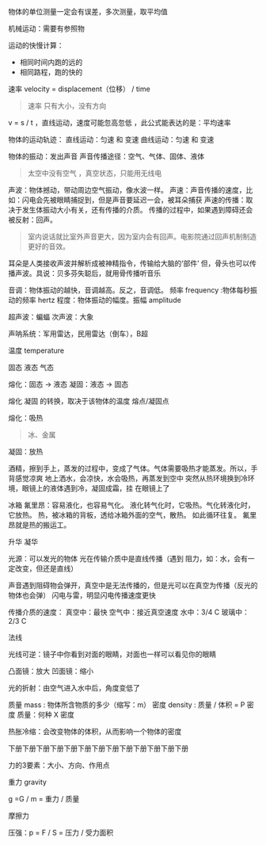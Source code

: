 
物体的单位测量一定会有误差，多次测量，取平均值

机械运动：需要有参照物

运动的快慢计算：
- 相同时间内跑的远的
- 相同路程，跑的快的

速率  velocity = displacement（位移） / time 
>速率 只有大小，没有方向 

v = s / t ，直线运动，速度可能忽高忽低 ，此公式能表达的是：平均速率

物体的运动轨迹：
直线运动：匀速 和 变速 
曲线运动：匀速 和 变速 


物体的振动：发出声音
声音传播途径：空气、气体、固体、液体
>太空中没有空气 ，真空状态，只能用无线电

声波：物体撼动，带动周边空气振动，像水波一样。
声速：声音传播的速度，比如：闪电会先被眼睛捕捉到，但是声音要延迟一会，被耳朵捕获
声速的传播：取决于发生体振动大小有关，还有传播的介质。
传播的过程中，如果遇到障碍还会被反射：回声。
>室内说话就比室外声音更大，因为室内会有回声。电影院通过回声机制制造更好的音效。

耳朵是人类接收声波并解析成被神精指令，传输给大脑的‘部件’
但，骨头也可以传播声波。具说：贝多芬失聪后，就用骨传播听音乐


音调：物体振动的越快，音调越高。反之，音调低。
频率 frequency :物体每秒振动的频率  hertz
程度：物体振动的幅度。振幅 amplitude


超声波：蝙蝠
次声波：大象

声呐系统：军用雷达，民用雷达（倒车），B超 

温度 temperature 

固态 液态  气态

熔化：固态 -> 液态
凝固：液态 -> 固态

熔化 凝固 的转换，取决于该物体的温度 熔点/凝固点

熔化：吸热
>冰、金属

凝固：放热

酒精，擦到手上，蒸发的过程中，变成了气体。气体需要吸热才能蒸发。所以，手背感觉凉爽
地上洒水，会凉快，水会吸热，再蒸发到空中
突然从热环境换到冷环境，眼镜上的液体遇到冷，凝固成霜，挂 在眼镜上了


冰箱
氟里昂：容易液化，也容易气化。
液化转气化时，它吸热。气化转液化时，它放热。
热，被冰箱的背板，透给冰箱外面的空气，散热。
如此循环往复。  氟里昂就是热的搬运工。

升华 凝华


光源：可以发光的物体
光在传输介质中是直线传播（遇到 阻力，如：水，会有一定改变，但还是直线）

声音遇到阻碍物会弹开，真空中是无法传播的，但是光可以在真空为传播（反光的物体也会弹）
闪电与雷，明显闪电传播速度更快


传播介质的速度：
真空中：最快
空气中：接近真空速度
水中：3/4 C
玻璃中：2/3 C

法线

光线可逆：镜子中你看到对面的眼睛，对面也一样可以看见你的眼睛

凸面镜：放大
凹面镜：缩小

光的折射：由空气进入水中后，角度变低了


质量 mass : 物体所含物质的多少（缩写：m）
密度 density : 质量 / 体积 = P 密度
质量：何种 X 密度

热胀冷缩：会改变物体的体积，从而影响一个物体的密度

下册下册下册下册下册下册下册下册下册下册下册下册下册

力的3要素：大小、方向、作用点

重力 gravity

g =G / m     = 重力 / 质量

摩擦力

压强：p =  F / S = 压力 / 受力面积





